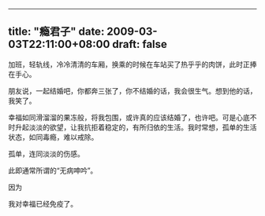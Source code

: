 
---
title: "瘾君子"
date: 2009-03-03T22:11:00+08:00
draft: false
---

<p>加班，轻轨线，冷冷清清的车厢，换乘的时候在车站买了热乎乎的肉饼，此时正捧在手心。</p> 
<p>朋友说，一起结婚吧，你都奔三张了，你不结婚的话，我会很生气。想到他的话，我笑了。</p> 
<p>幸福如同滑溜溜的果冻般，将我包围，或许真的应该结婚了，也许吧。可是心底不时升起淡淡的欲望，让我抗拒着稳定的，有所归依的生活。我时常想，孤单的生活状态，如同毒瘾，难以戒除。</p> 
<p>孤单，连同淡淡的伤感。</p> 
<p>此即通常所谓的“无病呻吟”。</p> 
<p>因为</p> 
<p>我对幸福已经免疫了。<br></p> 

